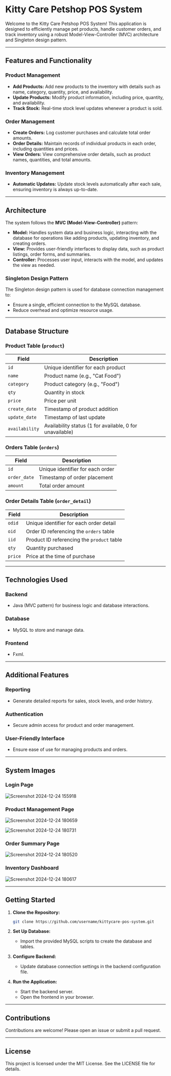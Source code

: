 # Kitty Care Petshop POS System

Welcome to the Kitty Care Petshop POS System! This application is designed to efficiently manage pet products, handle customer orders, and track inventory using a robust Model-View-Controller (MVC) architecture and Singleton design pattern.

---

## Features and Functionality

### Product Management
- **Add Products:** Add new products to the inventory with details such as name, category, quantity, price, and availability.
- **Update Products:** Modify product information, including price, quantity, and availability.
- **Track Stock:** Real-time stock level updates whenever a product is sold.

### Order Management
- **Create Orders:** Log customer purchases and calculate total order amounts.
- **Order Details:** Maintain records of individual products in each order, including quantities and prices.
- **View Orders:** View comprehensive order details, such as product names, quantities, and total amounts.

### Inventory Management
- **Automatic Updates:** Update stock levels automatically after each sale, ensuring inventory is always up-to-date.

---

## Architecture

The system follows the **MVC (Model-View-Controller)** pattern:
- **Model:** Handles system data and business logic, interacting with the database for operations like adding products, updating inventory, and creating orders.
- **View:** Provides user-friendly interfaces to display data, such as product listings, order forms, and summaries.
- **Controller:** Processes user input, interacts with the model, and updates the view as needed.

### Singleton Design Pattern
The Singleton design pattern is used for database connection management to:
- Ensure a single, efficient connection to the MySQL database.
- Reduce overhead and optimize resource usage.

---

## Database Structure

### Product Table (`product`)
| Field         | Description                                 |
|---------------|---------------------------------------------|
| `id`          | Unique identifier for each product         |
| `name`        | Product name (e.g., "Cat Food")            |
| `category`    | Product category (e.g., "Food")            |
| `qty`         | Quantity in stock                          |
| `price`       | Price per unit                             |
| `create_date` | Timestamp of product addition              |
| `update_date` | Timestamp of last update                   |
| `availability`| Availability status (1 for available, 0 for unavailable) |

### Orders Table (`orders`)
| Field         | Description                                 |
|---------------|---------------------------------------------|
| `id`          | Unique identifier for each order           |
| `order_date`  | Timestamp of order placement               |
| `amount`      | Total order amount                         |

### Order Details Table (`order_detail`)
| Field         | Description                                 |
|---------------|---------------------------------------------|
| `odid`        | Unique identifier for each order detail    |
| `oid`         | Order ID referencing the `orders` table    |
| `iid`         | Product ID referencing the `product` table |
| `qty`         | Quantity purchased                         |
| `price`       | Price at the time of purchase              |

---

## Technologies Used

### Backend
- Java (MVC pattern) for business logic and database interactions.

### Database
- MySQL to store and manage data.

### Frontend
- Fxml.


---

## Additional Features

### Reporting
- Generate detailed reports for sales, stock levels, and order history.

### Authentication
- Secure admin access for product and order management.

### User-Friendly Interface
- Ensure ease of use for managing products and orders.

---

## System Images
### Login Page
![Screenshot 2024-12-24 155918](https://github.com/user-attachments/assets/0ef182d8-7d04-45b5-a7d1-401e0dbb6749)

### Product Management Page
![Screenshot 2024-12-24 180659](https://github.com/user-attachments/assets/4ff471a2-c159-4b8e-b896-c842e6bc8ed7)

![Screenshot 2024-12-24 180731](https://github.com/user-attachments/assets/acebe651-3ca0-4cc3-ac5e-c702c6a501d1)

### Order Summary Page
![Screenshot 2024-12-24 180520](https://github.com/user-attachments/assets/c638e9f0-bd11-4015-8cb0-524ecfef8858)

### Inventory Dashboard
![Screenshot 2024-12-24 180617](https://github.com/user-attachments/assets/b671ed55-c3a4-4418-a929-8c02a28ab2b3)

---

## Getting Started

1. **Clone the Repository:**
   ```bash
   git clone https://github.com/username/kittycare-pos-system.git
   ```

2. **Set Up Database:**
   - Import the provided MySQL scripts to create the database and tables.

3. **Configure Backend:**
   - Update database connection settings in the backend configuration file.

4. **Run the Application:**
   - Start the backend server.
   - Open the frontend in your browser.

---

## Contributions
Contributions are welcome! Please open an issue or submit a pull request.

---

## License
This project is licensed under the MIT License. See the LICENSE file for details.

